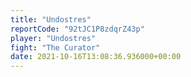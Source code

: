 ```yaml
---
title: "Undostres"
reportCode: "92tJC1P8zdqrZ43p"
player: "Undostres"
fight: "The Curator"
date: 2021-10-16T13:08:36.936000+00:00
---
```

